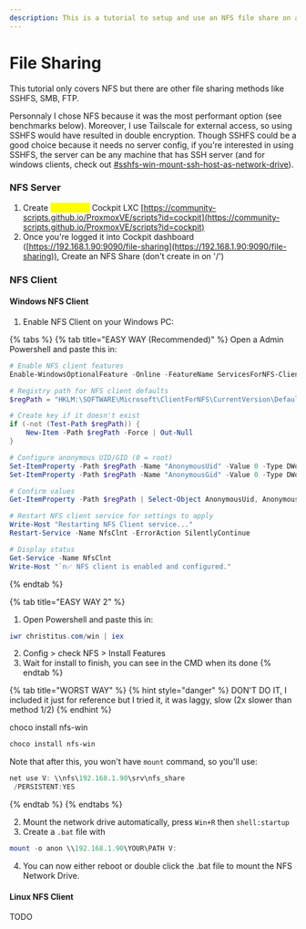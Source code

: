 ```yaml
---
description: This is a tutorial to setup and use an NFS file share on a Proxmox server.
---
```


# File Sharing

This tutorial only covers NFS but there are other file sharing methods like SSHFS, SMB, FTP.

Personnaly I chose NFS because it was the most performant option (see benchmarks below). Moreover, I use Tailscale for external access, so using SSHFS would have resulted in double encryption. Though SSHFS could be a good choice because it needs no server config, if you're interested in using SSHFS, the server can be any machine that has SSH server (and for windows clients, check out [#sshfs-win-mount-ssh-host-as-network-drive](../windows/useful-tools.md#sshfs-win-mount-ssh-host-as-network-drive "mention")).

### NFS Server

1. Create <mark style="color:yellow;">**Privileged**</mark> Cockpit LXC [https://community-scripts.github.io/ProxmoxVE/scripts?id=cockpit](https://community-scripts.github.io/ProxmoxVE/scripts?id=cockpit)
2. Once you're logged it into Cockpit dashboard ([https://192.168.1.90:9090/file-sharing](https://192.168.1.90:9090/file-sharing)), Create an NFS Share (don't create in on '/')

### NFS Client

#### Windows NFS Client

1. Enable NFS Client on your Windows PC:

{% tabs %}
{% tab title="EASY WAY (Recommended)" %}
Open a Admin Powershell and paste this in:

```powershell
# Enable NFS client features
Enable-WindowsOptionalFeature -Online -FeatureName ServicesForNFS-ClientOnly, ClientForNFS-Infrastructure -NoRestart

# Registry path for NFS client defaults
$regPath = "HKLM:\SOFTWARE\Microsoft\ClientForNFS\CurrentVersion\Default"

# Create key if it doesn't exist
if (-not (Test-Path $regPath)) {
    New-Item -Path $regPath -Force | Out-Null
}

# Configure anonymous UID/GID (0 = root)
Set-ItemProperty -Path $regPath -Name "AnonymousUid" -Value 0 -Type DWord
Set-ItemProperty -Path $regPath -Name "AnonymousGid" -Value 0 -Type DWord

# Confirm values
Get-ItemProperty -Path $regPath | Select-Object AnonymousUid, AnonymousGid

# Restart NFS client service for settings to apply
Write-Host "Restarting NFS Client service..."
Restart-Service -Name NfsClnt -ErrorAction SilentlyContinue

# Display status
Get-Service -Name NfsClnt
Write-Host "`n✅ NFS client is enabled and configured."

```
{% endtab %}

{% tab title="EASY WAY 2" %}
1. Open Powershell and paste this in:

```powershell
iwr christitus.com/win | iex
```

2. Config > check NFS > Install Features
3. Wait for install to finish, you can see in the CMD when its done
{% endtab %}

{% tab title="WORST WAY" %}
{% hint style="danger" %}
DON'T DO IT, I included it just for reference but I tried it, it was laggy, slow (2x slower than method 1/2)&#x20;
{% endhint %}

choco install nfs-win

```powershell
choco install nfs-win
```

Note that after this, you won't have `mount` command, so you'll use:

```powershell
net use V: \\nfs\192.168.1.90\srv\nfs_share /PERSISTENT:YES
```
{% endtab %}
{% endtabs %}

2. Mount the network drive automatically, press `Win+R` then `shell:startup`
3. Create a `.bat` file with

```powershell
mount -o anon \\192.168.1.90\YOUR\PATH V:
```

4. You can now either reboot or double click the .bat file to mount the NFS Network Drive.

#### Linux NFS Client

TODO
